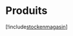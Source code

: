 # Produits

[!include[stockenmagasin](produits.stockenmagasin.autogen.md)]
























































